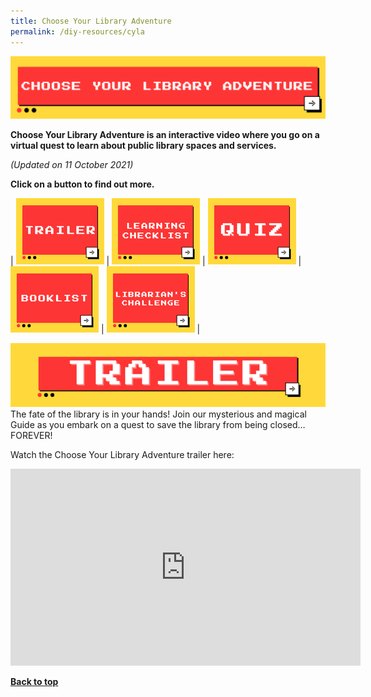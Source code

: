 ```yaml
---
title: Choose Your Library Adventure
permalink: /diy-resources/cyla
---
```

<img alt="What's The Big Idea" src="/images/diyresources/CYLA Main Banner.png">

**Choose Your Library Adventure is an interactive video where you go on a virtual quest to learn about public library spaces and services.**

_(Updated on 11 October 2021)_

**Click on a button to find out more.**

| [![Trailer](/images/diyresources/CYLAtrailerbutton.png)](#trailer) | [![Learning Checklist](/images/diyresources/CYLAchecklistbutton.png)](#learningchecklist) | [![Quiz](/images/diyresources/CYLAquizbutton.png)](#quiz) | [![Booklist](/images/diyresources/CYLAbooklistbutton.png)](#booklist) | [![LC Booklet](/images/diyresources/CYLAchallengebutton.png)](#lcbooklet) |

<a name="trailer">![Trailer header](/images/diyresources/CYLAtrailerbanner.png)</a>
The fate of the library is in your hands! Join our mysterious and magical Guide as you embark on a quest to save the library from being closed… FOREVER! 

Watch the Choose Your Library Adventure trailer here: 

<iframe width="560" height="315" src="https://www.youtube.com/embed/QEGim3PpXAk" title="YouTube video player" frameborder="0" allow="accelerometer; autoplay; clipboard-write; encrypted-media; gyroscope; picture-in-picture" allowfullscreen></iframe><br>

<b><a href="#top">Back to top</a></b>
